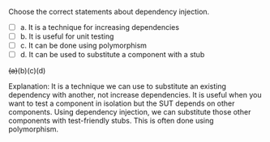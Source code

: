 <panel header="{{ icon_Q_A }} Statements about dependency injection">
<question>

Choose the correct statements about dependency injection.

- [ ] a. It is a technique for increasing dependencies
- [ ] b. It is useful for unit testing
- [ ] c. It can be done using polymorphism
- [ ] d. It can be used to substitute a component with a stub

<div slot="answer">

~~(a)~~(b)(c)(d)

Explanation: It is a technique we can use to substitute an existing dependency with another, not increase dependencies. It is useful when you want to test a component in isolation but the SUT depends on other components. Using dependency injection, we can substitute those other components with test-friendly stubs. This is often done using polymorphism.

</div>
</question>
</panel>
